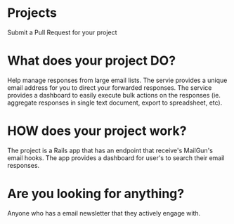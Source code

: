 # Projects
Submit a Pull Request for your project

# What does your project DO?
Help manage responses from large email lists. The servie provides a unique email address for you to direct your forwarded responses. The service provides a dashboard to easily execute bulk actions on the responses (ie. aggregate responses in single text document, export to spreadsheet, etc).

# HOW does your project work?
The project is a Rails app that has an endpoint that receive's MailGun's email hooks. The app provides a dashboard for user's to search their email responses. 

# Are you looking for anything?
Anyone who has a email newsletter that they actively engage with.
